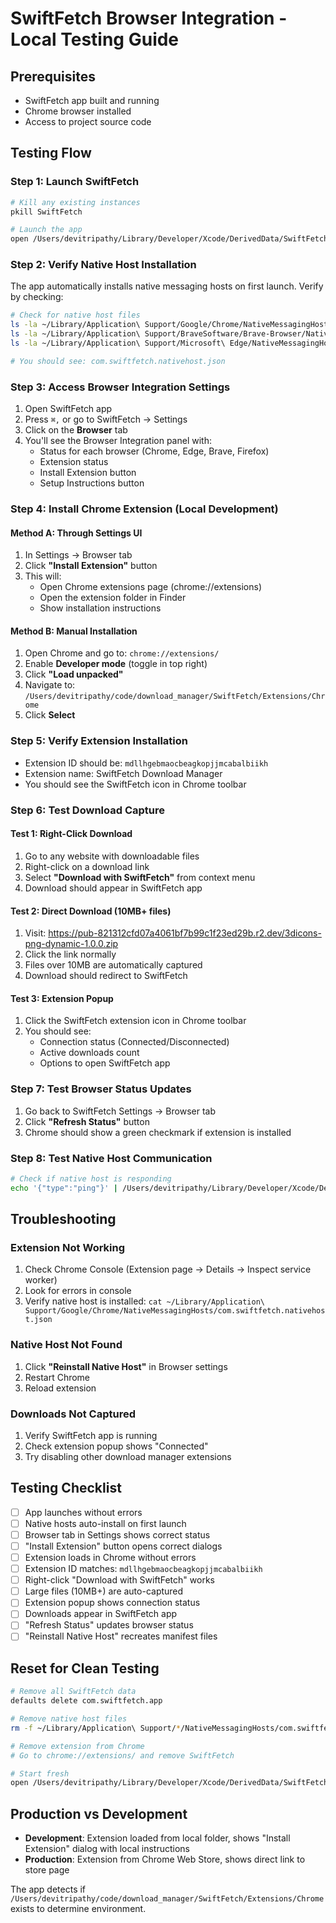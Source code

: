 # SwiftFetch Browser Integration - Local Testing Guide

## Prerequisites
- SwiftFetch app built and running
- Chrome browser installed
- Access to project source code

## Testing Flow

### Step 1: Launch SwiftFetch
```bash
# Kill any existing instances
pkill SwiftFetch

# Launch the app
open /Users/devitripathy/Library/Developer/Xcode/DerivedData/SwiftFetch-*/Build/Products/Debug/SwiftFetch.app
```

### Step 2: Verify Native Host Installation
The app automatically installs native messaging hosts on first launch. Verify by checking:

```bash
# Check for native host files
ls -la ~/Library/Application\ Support/Google/Chrome/NativeMessagingHosts/
ls -la ~/Library/Application\ Support/BraveSoftware/Brave-Browser/NativeMessagingHosts/
ls -la ~/Library/Application\ Support/Microsoft\ Edge/NativeMessagingHosts/

# You should see: com.swiftfetch.nativehost.json
```

### Step 3: Access Browser Integration Settings
1. Open SwiftFetch app
2. Press `⌘,` or go to SwiftFetch → Settings
3. Click on the **Browser** tab
4. You'll see the Browser Integration panel with:
   - Status for each browser (Chrome, Edge, Brave, Firefox)
   - Extension status
   - Install Extension button
   - Setup Instructions button

### Step 4: Install Chrome Extension (Local Development)

#### Method A: Through Settings UI
1. In Settings → Browser tab
2. Click **"Install Extension"** button
3. This will:
   - Open Chrome extensions page (chrome://extensions)
   - Open the extension folder in Finder
   - Show installation instructions

#### Method B: Manual Installation
1. Open Chrome and go to: `chrome://extensions/`
2. Enable **Developer mode** (toggle in top right)
3. Click **"Load unpacked"**
4. Navigate to: `/Users/devitripathy/code/download_manager/SwiftFetch/Extensions/Chrome`
5. Click **Select**

### Step 5: Verify Extension Installation
- Extension ID should be: `mdllhgebmaocbeagkopjjmcabalbiikh`
- Extension name: SwiftFetch Download Manager
- You should see the SwiftFetch icon in Chrome toolbar

### Step 6: Test Download Capture

#### Test 1: Right-Click Download
1. Go to any website with downloadable files
2. Right-click on a download link
3. Select **"Download with SwiftFetch"** from context menu
4. Download should appear in SwiftFetch app

#### Test 2: Direct Download (10MB+ files)
1. Visit: https://pub-821312cfd07a4061bf7b99c1f23ed29b.r2.dev/3dicons-png-dynamic-1.0.0.zip
2. Click the link normally
3. Files over 10MB are automatically captured
4. Download should redirect to SwiftFetch

#### Test 3: Extension Popup
1. Click the SwiftFetch extension icon in Chrome toolbar
2. You should see:
   - Connection status (Connected/Disconnected)
   - Active downloads count
   - Options to open SwiftFetch app

### Step 7: Test Browser Status Updates
1. Go back to SwiftFetch Settings → Browser tab
2. Click **"Refresh Status"** button
3. Chrome should show a green checkmark if extension is installed

### Step 8: Test Native Host Communication
```bash
# Check if native host is responding
echo '{"type":"ping"}' | /Users/devitripathy/Library/Developer/Xcode/DerivedData/SwiftFetch-*/Build/Products/Debug/SwiftFetch.app/Contents/MacOS/SwiftFetch
```

## Troubleshooting

### Extension Not Working
1. Check Chrome Console (Extension page → Details → Inspect service worker)
2. Look for errors in console
3. Verify native host is installed: `cat ~/Library/Application\ Support/Google/Chrome/NativeMessagingHosts/com.swiftfetch.nativehost.json`

### Native Host Not Found
1. Click **"Reinstall Native Host"** in Browser settings
2. Restart Chrome
3. Reload extension

### Downloads Not Captured
1. Verify SwiftFetch app is running
2. Check extension popup shows "Connected"
3. Try disabling other download manager extensions

## Testing Checklist

- [ ] App launches without errors
- [ ] Native hosts auto-install on first launch
- [ ] Browser tab in Settings shows correct status
- [ ] "Install Extension" button opens correct dialogs
- [ ] Extension loads in Chrome without errors
- [ ] Extension ID matches: `mdllhgebmaocbeagkopjjmcabalbiikh`
- [ ] Right-click "Download with SwiftFetch" works
- [ ] Large files (10MB+) are auto-captured
- [ ] Extension popup shows connection status
- [ ] Downloads appear in SwiftFetch app
- [ ] "Refresh Status" updates browser status
- [ ] "Reinstall Native Host" recreates manifest files

## Reset for Clean Testing
```bash
# Remove all SwiftFetch data
defaults delete com.swiftfetch.app

# Remove native host files
rm -f ~/Library/Application\ Support/*/NativeMessagingHosts/com.swiftfetch.nativehost.json

# Remove extension from Chrome
# Go to chrome://extensions/ and remove SwiftFetch

# Start fresh
open /Users/devitripathy/Library/Developer/Xcode/DerivedData/SwiftFetch-*/Build/Products/Debug/SwiftFetch.app
```

## Production vs Development
- **Development**: Extension loaded from local folder, shows "Install Extension" dialog with local instructions
- **Production**: Extension from Chrome Web Store, shows direct link to store page

The app detects if `/Users/devitripathy/code/download_manager/SwiftFetch/Extensions/Chrome` exists to determine environment.